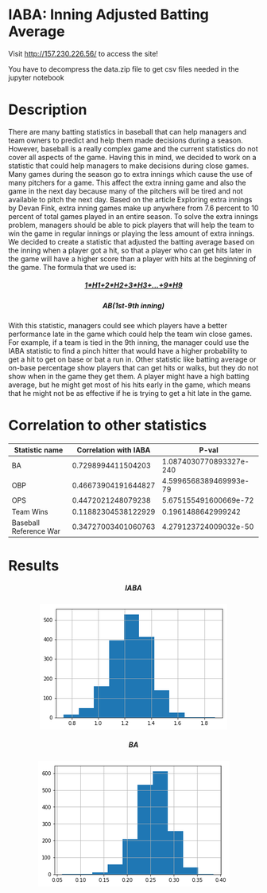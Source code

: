 # IABA: Inning Adjusted Batting Average

Visit http://157.230.226.56/ to access the site!

You have to decompress the data.zip file to get csv files needed in the jupyter notebook

# Description
There are many batting statistics in baseball that can help managers and team owners to predict and help them made decisions during a season. However, baseball is a really complex game and the current statistics do not cover all aspects of the game. Having this in mind, we decided to work on a statistic that could help managers to make decisions during close games. Many games during the season go to extra innings which cause the use of many pitchers for a game. This affect the extra inning game and also the game in the next day because many of the pitchers will be tired and not available to pitch the next day. Based on the article Exploring extra innings by Devan Fink, extra inning games make up anywhere from 7.6 percent to 10 percent of total games played in an entire season. To solve the extra innings problem, managers should be able to pick players that will help the team to win the game in regular innings or playing the less amount of extra innings. We decided to create a statistic that adjusted the batting average based on the inning when a player got a hit, so that a player who can get hits later in the game will have a higher score than a player with hits at the beginning of the game. The formula that we used is:
<p align="center">
  <h5 align="center"> <u>1*H1+2*H2+3*H3+...+9*H9</u> </h5>
  <h5 align="center"> AB(1st-9th inning) </h5>
</p>
With this statistic, managers could see which players have a better performance late in the game which could help the team win close games. For example, if a team is tied in the 9th inning, the manager could use the IABA statistic to find a pinch hitter that would have a higher probability to get a hit to get on base or bat a run in. Other statistic like batting average or on-base percentage show players that can get hits or walks, but they do not show when in the game they get them. A player might have a high batting average, but he might get most of his hits early in the game, which means that he might not be as effective if he is trying to get a hit late in the game.
 
# Correlation to other statistics
| Statistic name | Correlation with IABA | P-val |
|---|---|---|
| BA | 0.7298994411504203 | 1.0874030770893327e-240 |
| OBP | 0.46673904191644827 | 4.5996568389469993e-79 |
| OPS | 0.4472021248079238 | 5.675155491600669e-72 |
| Team Wins | 0.11882304538122929 | 0.1961488642999242 |
| Baseball Reference War | 0.34727003401060763 | 4.279123724009032e-50 |

# Results
<p align="center">
  <h5 align="center"> IABA </h5>
</p>
<p align="center">
  <img src="iaba.png" title="IABA">
</p>
<p align="center">
  <h5 align="center"> BA </h5>
</p>
<p align="center">
  <img src="ba.png" title="BA">
</p>
